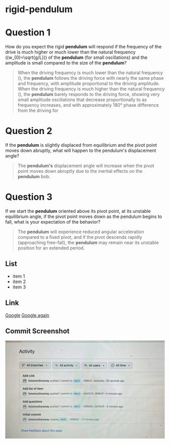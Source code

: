 # rigid-pendulum

# Question 1
How do you expect the rigid **pendulum** will respond if the frequency of the drive is much higher or much lower than the natural frequency (\(w_{0}=\sqrt{g/L}\)) of the **pendulum** (for small oscillations) and the amplitude is small compared to the size of the **pendulum**?

> When the driving frequency is much lower than the natural frequency (), the **pendulum** follows the driving force with nearly the same phase and frequency, with amplitude proportional to the driving amplitude. When the driving frequency is much higher than the natural frequency (), the **pendulum** barely responds to the driving force, showing very small amplitude oscillations that decrease proportionally to  as frequency increases, and with approximately 180° phase difference from the driving for

# Question 2
If the **pendulum** is slightly displaced from equilibrium and the pivot point moves down abruptly, what will happen to the pendulum's displacement angle?

> The **pendulum's** displacement angle will increase when the pivot point moves down abruptly due to the inertial effects on the **pendulum** bob.


# Question 3
If we start the **pendulum** oriented above its pivot point, at its unstable equilibrium angle, if the pivot point moves down as the pendulum begins to fall, what is your expectation of the behavior? 

> The **pendulum** will experience reduced angular acceleration compared to a fixed pivot, and if the pivot descends rapidly (approaching free-fall), the **pendulum** may remain near its unstable position for an extended period.

## List
* item 1
* item 2
* item 3

## Link
[Google](www.google.com)
[Google again](www.google.com) 

## Commit Screenshot 
![commit](https://github.com/SolomonDaramay/rigid-pendulum/blob/main/IMG_5682.jpeg)

